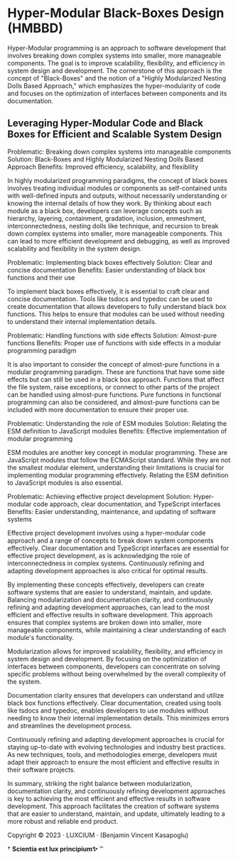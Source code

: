 # Hyper-Modular Black-Boxes Design (HMBBD)

Hyper-Modular programming is an approach to software development that involves breaking down complex systems into smaller, more manageable components. The goal is to improve scalability, flexibility, and efficiency in system design and development. The cornerstone of this approach is the concept of "Black-Boxes" and the notion of a "Highly Modularized Nesting Dolls Based Approach," which emphasizes the hyper-modularity of code and focuses on the optimization of interfaces between components and its documentation.

## Leveraging Hyper-Modular Code and Black Boxes for Efficient and Scalable System Design

Problematic: Breaking down complex systems into manageable components
Solution: Black-Boxes and Highly Modularized Nesting Dolls Based Approach
Benefits: Improved efficiency, scalability, and flexibility

In highly modularized programming paradigms, the concept of black boxes involves treating individual modules or components as self-contained units with well-defined inputs and outputs, without necessarily understanding or knowing the internal details of how they work. By thinking about each module as a black box, developers can leverage concepts such as hierarchy, layering, containment, gradation, inclusion, enmeshment, interconnectedness, nesting dolls like technique, and recursion to break down complex systems into smaller, more manageable components. This can lead to more efficient development and debugging, as well as improved scalability and flexibility in the system design.

Problematic: Implementing black boxes effectively
Solution: Clear and concise documentation
Benefits: Easier understanding of black box functions and their use

To implement black boxes effectively, it is essential to craft clear and concise documentation. Tools like tsdocs and typedoc can be used to create documentation that allows developers to fully understand black box functions. This helps to ensure that modules can be used without needing to understand their internal implementation details.

Problematic: Handling functions with side effects
Solution: Almost-pure functions
Benefits: Proper use of functions with side effects in a modular programming paradigm

It is also important to consider the concept of almost-pure functions in a modular programming paradigm. These are functions that have some side effects but can still be used in a black box approach. Functions that affect the file system, raise exceptions, or connect to other parts of the project can be handled using almost-pure functions. Pure functions in functional programming can also be considered, and almost-pure functions can be included with more documentation to ensure their proper use.

Problematic: Understanding the role of ESM modules
Solution: Relating the ESM definition to JavaScript modules
Benefits: Effective implementation of modular programming

ESM modules are another key concept in modular programming. These are JavaScript modules that follow the ECMAScript standard. While they are not the smallest modular element, understanding their limitations is crucial for implementing modular programming effectively. Relating the ESM definition to JavaScript modules is also essential.

Problematic: Achieving effective project development
Solution: Hyper-modular code approach, clear documentation, and TypeScript interfaces
Benefits: Easier understanding, maintenance, and updating of software systems

Effective project development involves using a hyper-modular code approach and a range of concepts to break down system components effectively. Clear documentation and TypeScript interfaces are essential for effective project development, as is acknowledging the role of interconnectedness in complex systems. Continuously refining and adapting development approaches is also critical for optimal results.

By implementing these concepts effectively, developers can create software systems that are easier to understand, maintain, and update. Balancing modularization and documentation clarity, and continuously refining and adapting development approaches, can lead to the most efficient and effective results in software development. This approach ensures that complex systems are broken down into smaller, more manageable components, while maintaining a clear understanding of each module's functionality.

Modularization allows for improved scalability, flexibility, and efficiency in system design and development. By focusing on the optimization of interfaces between components, developers can concentrate on solving specific problems without being overwhelmed by the overall complexity of the system.

Documentation clarity ensures that developers can understand and utilize black box functions effectively. Clear documentation, created using tools like tsdocs and typedoc, enables developers to use modules without needing to know their internal implementation details. This minimizes errors and streamlines the development process.

Continuously refining and adapting development approaches is crucial for staying up-to-date with evolving technologies and industry best practices. As new techniques, tools, and methodologies emerge, developers must adapt their approach to ensure the most efficient and effective results in their software projects.

In summary, striking the right balance between modularization, documentation clarity, and continuously refining development approaches is key to achieving the most efficient and effective results in software development. This approach facilitates the creation of software systems that are easier to understand, maintain, and update, ultimately leading to a more robust and reliable end product.

Copyright © 2023 · LUXCIUM · (Benjamin Vincent Kasapoglu)

† **Scientia est lux principium✨** ™
